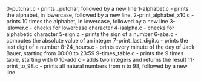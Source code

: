 0-putchar.c - prints _putchar, followed by a new line
1-alphabet.c - prints the alphabet, in lowercase, followed by a new line.
2-print_alphabet_x10.c - prints 10 times the alphabet, in lowercase, followed by a new line
3-islower.c - checks for lowercase character
4-isalpha.c - checks for alphabetic character
5-sign.c - prints the sign of a number
6-abs.c - computes the absolute value of an integer
7-print_last_digit.c - prints the last digit of a number
8-24_hours.c - prints every minute of the day of Jack Bauer, starting from 00:00 to 23:59
9-times_table.c - prints the 9 times table, starting with 0
10-add.c - adds two integers and returns the result
11-print_to_98.c - prints all natural numbers from n to 98, followed by a new line
